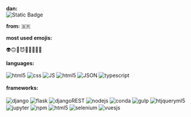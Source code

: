 
<b>dan:</b> <br>
![Static Badge](https://img.shields.io/badge/Full_Stack_Developer-in_progress-blue)

<b>from:</b> 🇧🇷

<b>most used emojis:</b>

👽🙃🥹😈💀👅👆🏽🫠


<b>languages:</b>
<div style="display: inline_block"> 
    <img align="center" src="https://img.shields.io/badge/HTML5-E34F26?style=for-the-badge&logo=html5&logoColor=white" alt="html5"src="">
    <img align="center" src="https://img.shields.io/badge/CSS3-1572B6?style=for-the-badge&logo=css3&logoColor=white" alt="css"src="">
    <img align="center" src="https://img.shields.io/badge/JavaScript-323330?style=for-the-badge&logo=javascript&logoColor=F7DF1E" alt="JS"src="">
    <img align="center" src="https://img.shields.io/badge/json-5E5C5C?style=for-the-badge&logo=json&logoColor=white" alt="html5"src="">
    <img align="center" src="https://img.shields.io/badge/Python-FFD43B?style=for-the-badge&logo=python&logoColor=blue" alt="JSON"src="python">
    <img align="center" src="https://img.shields.io/badge/TypeScript-007ACC?style=for-the-badge&logo=typescript&logoColor=white" alt="typescript"src="">
    
</div>
<br>
<b>frameworks:</b>

<div style="display: inline_block"> <br/>
    <img align="center" src="https://img.shields.io/badge/Django-092E20?style=for-the-badge&logo=django&logoColor=green" alt="django"src="">
    <img align="center" src="https://img.shields.io/badge/Flask-000000?style=for-the-badge&logo=flask&logoColor=white" alt="flask"src="">
    <img align="center" src="https://img.shields.io/badge/django%20rest-ff1709?style=for-the-badge&logo=django&logoColor=white" alt="djangoREST"src="">
    <img align="center" src="https://img.shields.io/badge/Node%20js-339933?style=for-the-badge&logo=nodedotjs&logoColor=white" alt="nodejs"src="">
    <img align="center" src="https://img.shields.io/badge/conda-342B029.svg?&style=for-the-badge&logo=anaconda&logoColor=white" alt="conda"src="">
    <img align="center" src="https://img.shields.io/badge/Gulp-CF4647?style=for-the-badge&logo=gulp&logoColor=white" alt="gulp"src="">
    <img align="center" src="https://img.shields.io/badge/jQuery-0769AD?style=for-the-badge&logo=jquery&logoColor=white" alt="htjqueryml5"src="">
    <img align="center" src="https://img.shields.io/badge/Jupyter-F37626.svg?&style=for-the-badge&logo=Jupyter&logoColor=white" alt="jupyter"src="">
    <img align="center" src="https://img.shields.io/badge/npm-CB3837?style=for-the-badge&logo=npm&logoColor=white" alt="npm"src="">
    <img align="center" src="https://img.shields.io/badge/Sass-CC6699?style=for-the-badge&logo=sass&logoColor=white" alt="html5"src="">
    <img align="center" src="https://img.shields.io/badge/Selenium-43B02A?style=for-the-badge&logo=Selenium&logoColor=white" alt="selenium"src="">
    <img align="center" src="https://img.shields.io/badge/Vue%20js-35495E?style=for-the-badge&logo=vuedotjs&logoColor=4FC08D" alt="vuesjs"src="">

</div>
